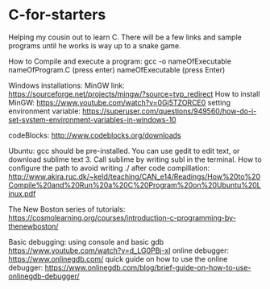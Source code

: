 # C-for-starters
Helping my cousin out to learn C. There will be a few links and sample programs until he works is way up to a snake game.

How to Compile and execute a program:
gcc -o nameOfExecutable nameOfProgram.C (press enter)
nameOfExecutable (press Enter)

Windows installations:
MinGW link: https://sourceforge.net/projects/mingw/?source=typ_redirect
How to install MinGW: https://www.youtube.com/watch?v=0Gj5TZORCE0
setting environment variable: https://superuser.com/questions/949560/how-do-i-set-system-environment-variables-in-windows-10

codeBlocks:
http://www.codeblocks.org/downloads

Ubuntu:
gcc should be pre-installed.
You can use gedit to edit text, or download sublime text 3. Call sublime by writing subl in the terminal.
How to configure the path to avoid writing ./ after code compillation:
http://www.akira.ruc.dk/~keld/teaching/CAN_e14/Readings/How%20to%20Compile%20and%20Run%20a%20C%20Program%20on%20Ubuntu%20Linux.pdf


The New Boston series of tutorials:
https://cosmolearning.org/courses/introduction-c-programming-by-thenewboston/



Basic debugging:
using console and basic gdb https://www.youtube.com/watch?v=d_LG0PBj-xI
online debugger: https://www.onlinegdb.com/
quick guide on how to use the online debugger: https://www.onlinegdb.com/blog/brief-guide-on-how-to-use-onlinegdb-debugger/
